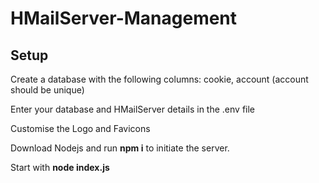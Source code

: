 # HMailServer-Management

## Setup
Create a database with the following columns: cookie, account (account should be unique)

Enter your database and HMailServer details in the .env file

Customise the Logo and Favicons


Download Nodejs and run **npm i** to initiate the server.

Start with **node index.js**
